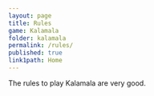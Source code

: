 ```yaml
---
layout: page
title: Rules
game: Kalamala
folder: kalamala
permalink: /rules/
published: true
link1path: Home
---
```


The rules to play Kalamala are very good.
